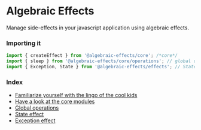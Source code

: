 
# Algebraic Effects
Manage side-effects in your javascript application using algebraic effects.

### Importing it
```js
import { createEffect } from '@algebraic-effects/core'; /*core*/
import { sleep } from '@algebraic-effects/core/operations'; // global operations
import { Exception, State } from '@algebraic-effects/effects'; // State effect and Exception effect
```

### Index

* [Familiarize yourself with the lingo of the cool kids](./lingo.md)
* [Have a look at the core modules](./core.md)
* [Global operations](./operations.md)
* [State effect](./State.md)
* [Exception effect](./Exception.md)
